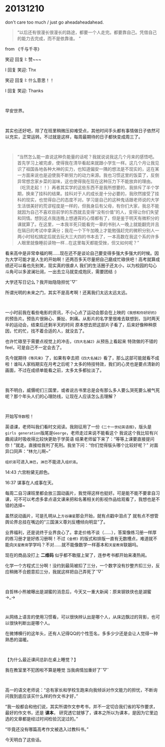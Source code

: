 # 20131210

don't care too much / just go aheadaheadahead.

> “以后还有很漫长很漫长的路途，都要一个人走完。都要靠自己。凭借自己的能力去完成，而不是依靠谁。 ”

from 《千与千寻》

笑迎 回复  I: 赞~~~

I 回复 笑迎: Thx

笑迎 回复  I: 什么意思！！

I 回复 笑迎: Thanks 

<br/>

早安世界。

<br/>

其实也还好吧，除了在班里稍微压抑难受点，其他时间手头都有事情做日子依然可以充实，正常运转。不过就是这样，每周最期待的日子都快变成周三了。

<br/>

> “当然怎么能一直说这种负能量的话呢？我就说说我这几个月来的感悟吧。首先学习上被完虐，使得我在清华看起来就跟小学生一样。这几个月让我见识了祖国各地各种大神的实力，也知道偏安一隅的想法是不现实的，这在某一方面来说也是迫使我不断努力的动力来源。我也习惯这里的饭菜了，反倒异常想念家乡菜的滋味，这也使得我在现在这种压力下不能放弃的理由。（吃货走起！！）再者其实学的这些东西不是我所想要的，我排斥了半个学期，换来了挂科的结果。挂科对于人的成长是十分必要的，我欣然接受了挂科的现实，也觉得自己的态度不对。学习是自己的这种鬼话跟老师说的大学生活很美好的荒谬程度是一样的，但我身后有父母，有你们大家，我总不能就因为自己不喜欢目前学的东西就去变得“没有价值”的人，变得让你们失望和同情。想到这点我连晚上想通宵的心情都有了，但是鉴于明天有微积分的课就算了。在这里，一本我半死只能看完一章的书别人一晚上就能翻完并且在隔日的考试中拿满分；我花一个下午加晚上才能勉强赶完的微积分别人一两小时轻松搞定后就去玩大三大四的书本去了，一本高数在我这个系的许多人眼里就像睡前读物一样…在这里每天都能受挫，但又如何呢？”

看来高中是非常幸福的啊…...现在还不是谈论自己要变得多强大多强大的时候。因为大学可能才是人生的开始啊！还两百多天尽量把自己磨成忙碌侠吧！高考就算成绩还可以看也先别笑，现实真的很虐人 我们的生活圈子还太小，以为校园的勾心斗角可以多波澜壮阔，一出去立马就变成炮灰，需要团结 :)

大学还写日记么？我开始隐隐担忧ˇ▽ˇ

所谓光明的未来之门，其实不是高考啊！还离我们太远太远太远。

<br/>

一小时前我在看些电影的资讯，不小心点了运动会那会在上映的`《我想和你好好的》`的预告片。预告片很揪心、撕扯、刺痛。从影片的名字里很难去联想到，当时两天半的运动会，结束后还剩半天的时间 原本想去把这部片子看了，后来好像种种原因，忙的忙，找不着合适的人，就没去了。

也许忙碌至于需要点视觉上的冲击，`《四大名捕2》`从预告上看起来 特效做的不错的feel，可是自己不一定会去了。

先今就期待`《等风来》`了，如果有幸去把`《四大名捕2》`看了，那么这部可能就看不成啦！谁叫人家档期实在月考之后呢？太多的特技特效，我们的心灵也是要点清新的画面，不过在成绩单能看之前，太多太多都扯淡了。

<br/>

我不明白，威慑呢们三国里，或者说古书里总是会有那么多人要么哭死要么被气死呢？那个年头人们的心理防线，让现在人应该怎么去理解？

<br/>

开始写`导数`啦！

英语课，老师叫我们看时文阅读。我刚征用了一份`《二十一世纪英语报》`，版头是`girls generation`版尾是`George`，老师走过来说不能看这个 我说这个我比较有兴趣阅读时吸收得比较快更助于学英语 结果老师留下来了：“等等上课要直接提问你！”就走。直接给我判了死刑。我坐下问：“你们觉得版头哪个比较好呢？” 对面异口同声：“林允儿啊~”

`组织液`可进入`淋巴`，`淋巴`不能进入`组织液`。

14:43 六宫粉黛无颜色。

16:37 谋事在人成事在天。

每周二自习课班里都会放三国动画片，我觉得这样也挺好。可是能不能不要拿自习课，可不可以考虑多拿点语文课来把和名著相关的影视作品给观看了，我想也是不错的选择~

虽然说动画片，可是孔明从上`方谷禳星`那会开始，就有点戳中泪点了 就有点不想管舆论界总挂在嘴边的“三国演义尊刘反槽倾向明显”了。

业界福利，还是说终于业界良心了。拿走价格不谈（……），答案像练习册一样厚的练习册才是好练习册啊！不过`《金榜》`的版式和排版一直有无数槽点，难道就不能向`天星教育`学学吗？不对…...就不能像数学一样基本和`天星教育`联姻吗。

现在的商品没打上 **二维码** 似乎都不敢摆上架了，连参考书都开始来凑热闹。

化学一个方程式三分啊！没约到最简被扣了三分，一个数字没有抄整齐扣三分，反应稍微不合题意扣三分，我就这样把自己弄死了ˇ▽ˇ

<br/>

自哲林小熊被曝出是湖蜜的消息后，今天又一重大新闻：原来钢铁侠也是湖蜜→_→

<br/>

从网络上语言的使用习惯看，可以很快辨认出是哪个人，从床边飘过的背影，也可以很快判断出是哪个人。

在微博横行的这年头，还有人记得QQ的个性签名，多多少少还是会让人觉得一种熟悉的温暖。

<br/>

【为什么最近课间总趴在桌上睡觉？】

我在教室里不犯困啦不算是睡觉 当我病情加重好了ˇ▽ˇ

<br/>

高一的语文老师说：“总有家长和学校生跑来向我倾诉对作文能力的担忧，不断询问我到底应该买什么样的作文书才好，”

“我一般都会和他们说，其实所谓作文参考书，并不一定切合我们省的写作要求，最好的作文书，还是 **课本**， 研究透它就够了，课本之所以为课本，是因为它里边选的文章都是经过时间检验沉淀过的。”

“毕竟还没有哪篇高考作文被选入过教科书。”

今天明白了这些话。